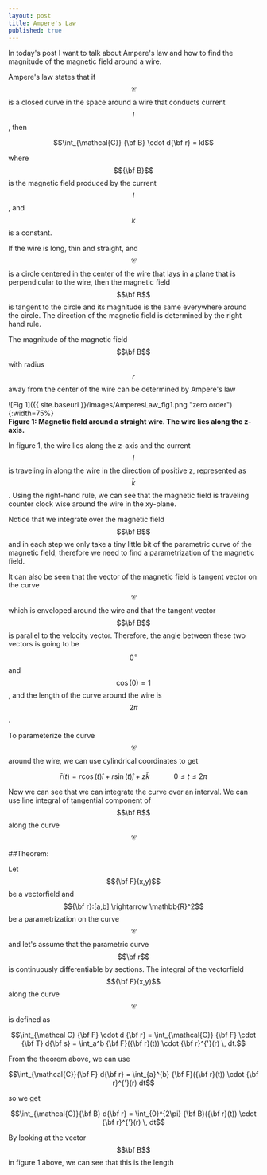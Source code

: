 ```yaml
---
layout: post
title: Ampere's Law
published: true
---
```


In today's post I want to talk about Ampere's law and how to find the magnitude of the magnetic field around a wire.

Ampere's law states that if $$\mathcal{C}$$ is a closed curve in the space around a wire that conducts current $$I$$, then

$$\int_{\mathcal{C}} {\bf B} \cdot d{\bf r} = kI$$

where $${\bf B}$$ is the magnetic field produced by the current $$I$$, and $$k$$ is a constant. 

If the wire is long, thin and straight, and $$\mathcal{C}$$ is a circle centered in the center of the wire that lays in a plane that is perpendicular to the wire, then the magnetic field $$\bf B$$ is tangent to the circle and its magnitude is the same everywhere around the circle. The direction of the magnetic field is determined by the right hand rule. 

The magnitude of the magnetic field $$\bf B$$ with radius $$r$$ away from the center of the wire can be determined by Ampere's law

![Fig 1]({{ site.baseurl }}/images/AmperesLaw_fig1.png "zero order"){:width=75%}  
**Figure 1: Magnetic field around a straight wire. The wire lies along the z-axis.**

In figure 1, the wire lies along the z-axis and the current $$I$$ is traveling in along the wire in the direction of positive z, represented as $$\bar k$$. Using the right-hand rule, we can see that the magnetic field is traveling counter clock wise around the wire in the xy-plane.

Notice that we integrate over the magnetic field $$\bf B$$ and in each step we only take a tiny little bit of the parametric curve of the magnetic field, therefore we need to find a parametrization of the magnetic field.

It can also be seen that the vector of the magnetic field is tangent vector on the curve $$\mathcal{C}$$ which is enveloped around the wire and that the tangent vector $$\bf B$$ is parallel to the velocity vector. Therefore, the angle between these two vectors is going to be $$0^{\circ}$$ and $$\cos(0) = 1$$, and the length of the curve around the wire is $$2\pi$$.

To parameterize the curve $$\mathcal{C}$$ around the wire, we can use cylindrical coordinates to get

$$\bar{r}(t) = r\cos(t)\hat{i} + r\sin(t)\hat{j} + z \hat{k} \qquad \quad 0 \leq t \leq 2\pi$$

Now we can see that we can integrate the curve over an interval. We can use line integral of tangential component of $$\bf B$$ along the curve $$\mathcal{C}$$

##Theorem:

Let $${\bf F}(x,y)$$ be a vectorfield and $${\bf r}:[a,b] \rightarrow \mathbb{R}^2$$ be a parametrization on the curve $$\mathcal{C}$$ and let's assume that the parametric curve $$\bf r$$ is continuously differentiable by sections. The integral of the vectorfield $${\bf F}(x,y)$$ along the curve $$\mathcal C$$ is defined as

$$\int_{\mathcal C} {\bf F} \cdot d {\bf r} = \int_{\mathcal{C}} {\bf F} \cdot {\bf T} d{\bf s} = \int_a^b {\bf F}({\bf r}(t)) \cdot {\bf r}^{'}(r) \, dt.$$

From the theorem above, we can use

$$\int_{\mathcal{C}}{\bf F} d{\bf r} = \int_{a}^{b} {\bf F}({\bf r}(t)) \cdot {\bf r}^{'}(r) dt$$

so we get

$$\int_{\mathcal{C}}{\bf B} d{\bf r} = \int_{0}^{2\pi} {\bf B}({\bf r}(t)) \cdot {\bf r}^{'}(r) \, dt$$

By looking at the vector $$\bf B$$ in figure 1 above, we can see that this is the length 
